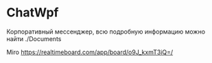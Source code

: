 # ChatWpf
Корпоративный мессенджер, всю подробную информацию можно найти ./Documents

Miro
https://realtimeboard.com/app/board/o9J_kxmT3iQ=/
